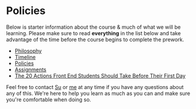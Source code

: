 # Policies

Below is starter information about the course & much of what we will be learning. Please make sure to read **everything** in the list below and take advantage of the time before the course begins to complete the prework.

* [Philosophy](./philosophy.md)
* [Timeline](./philosophy.md)
* [Policies](./policies.md)
* [Assignments](./assignments.md)
* [The 20 Actions Front End Students Should Take Before Their First Day](http://jordanscodinglife.blogspot.com/2015/04/the-20-actions-front-end-students.html)

Feel free to contact [Su](mailto:su@theironyard.com) or [me](mailto:robert@theironyard.com) at any time if you have any questions about any of this. We're here to help you learn as much as you can and make sure you're comfortable when doing so.
